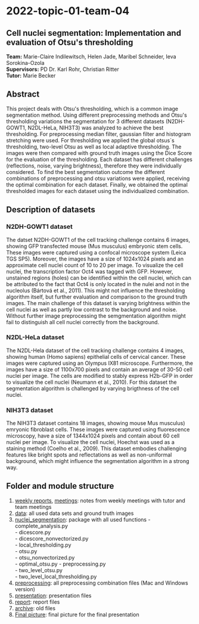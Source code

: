 # 2022-topic-01-team-04
  ## Cell nuclei segmentation: Implementation and evaluation of Otsu's thresholding
  
  **Team:** Marie-Claire Indilewitsch, Helen Jade, Maribel Schneider, Ieva Sorokina-Ozola  
  **Supervisors:** PD Dr. Karl Rohr, Christian Ritter  
  **Tutor:** Marie Becker 
  
  ## Abstract 
  
  
  This project deals with  Otsu's thresholding, which is a common image segmentation method.
  Using different preprocessing methods and Otsu's thresholding variations the segmentation for 3 different datasets (N2DH-GOWT1, N2DL-HeLa, NIH3T3) was analyzed to achieve the best thresholding. For preprocessing median filter, gaussian filter and histogram stretching were used. For thresholding we applied the global otsus´s thresholding, two-level Otsu as well as local adaptive thresholding. The images were then compared with ground truth images using the Dice Score for the evaluation of the thresholding.
  Each dataset has different challenges (reflections, noise, varying brightness), therefore they were individually considered. To find the best segmentation outcome the different combinations of preprocessing and otsu variations were applied, receiving the optimal combination for each dataset. Finally, we obtained the optimal thresholded images for each dataset using the individualized combination. 

  ## Description of datasets 
  ###  N2DH-GOWT1 dataset
  
  The datset N2DH-GOWT1 of the cell tracking challenge contains 6 images, showing GFP transfected mouse (Mus musculus) embryonic stem cells. These images were captured using a confocal microscope system (Leica TGS SP5). Moreover, the images have a size of 1024x1024 pixels and an approximate cell nuclei count of 10 to 20 per image. To visualize the cell nuclei, the transcription factor Oct4 was tagged with GFP. However, unstained regions (holes) can be identified within the cell nuclei, which can be attributed to the fact that Oct4 is only located in the nulei and not in the nucleolus (Bártová et al., 2011). This might not influence the thresholding algorithm itself, but further evaluation and comparison to the ground truth images. The main challenge of this dataset is varying brightness within the cell nuclei as well as partly low contrast to the background and noise. Without further image preprocessing the semgmentation algorithm might fail to distinguish all cell nuclei correctly from the background. 
  
  ### N2DL-HeLa dataset
  
 The N2DL-Hela dataset of the cell tracking challenge contains 4 images, showing human (Homo sapiens) epithelial cells of cervical cancer. These images were captured using an Olympus IX81 microscope. Furthermore, the images have a size of 1100x700 pixels and contain an average of 30-50 cell nuclei per image. The cells are modified to stably express H2b-GFP in order to visualize the cell nuclei (Neumann et al., 2010). For this dataset the segmentation algorithm is challenged by varying brigthness of the cell nuclei. 
 
  ### NIH3T3 dataset
  
 The NIH3T3 dataset contains 18 images, showing mouse Mus musculus) emryonic fibroblast cells. These images were captured using fluorescence microscopy, have a size of 1344x1024 pixels and contain about 60 cell nuclei per image. To visualize the cell nuclei, Hoechst was used as a staining method (Coelho et al., 2009). This dataset embodies challenging features like bright spots and reflectations as well as non-uniformal background, which might influence the segmentation algorithm in a strong way. 
 
 ## Folder and module structure
 
 1. [weekly reports](https://github.com/datascience-mobi-2022/2022-topic-01-team-04/tree/main/weekly-reports), [meetings](https://github.com/datascience-mobi-2022/2022-topic-01-team-04/tree/main/meetings):  notes from weekly meetings with tutor and team meetings
 2. [data](https://github.com/datascience-mobi-2022/2022-topic-01-team-04/tree/main/data):  all used data sets and ground truth images 
 3. [nuclei_segmentation](https://github.com/datascience-mobi-2022/2022-topic-01-team-04/tree/main/nuclei_segmentation):  package with all used functions 
        - complete_analysis.py   
        - dicescore.py  
        - dicescore_nonvectorized.py  
        - local_thresholding.py  
        - otsu.py  
        - otsu_nonvectorized.py  
        - optimal_otsu.py
        - preprocessing.py    
        - two_level_otsu.py  
        - two_level_local_thresholding.py
  4. [preprocessing](https://github.com/datascience-mobi-2022/2022-topic-01-team-04/tree/main/preprocessing):  all preprocessing combination files (Mac and Windows version) 
  5. [presentation](https://github.com/datascience-mobi-2022/2022-topic-01-team-04/tree/main/presentation): presentation files
  6. [report](https://github.com/datascience-mobi-2022/2022-topic-01-team-04/tree/main/report):  report files
  7. [archive](https://github.com/datascience-mobi-2022/2022-topic-01-team-04/tree/main/archive):  old files
  8. [Final picture](https://github.com/datascience-mobi-2022/2022-topic-01-team-04/tree/main/Final%20picture):  final picture for the final presentation
 

